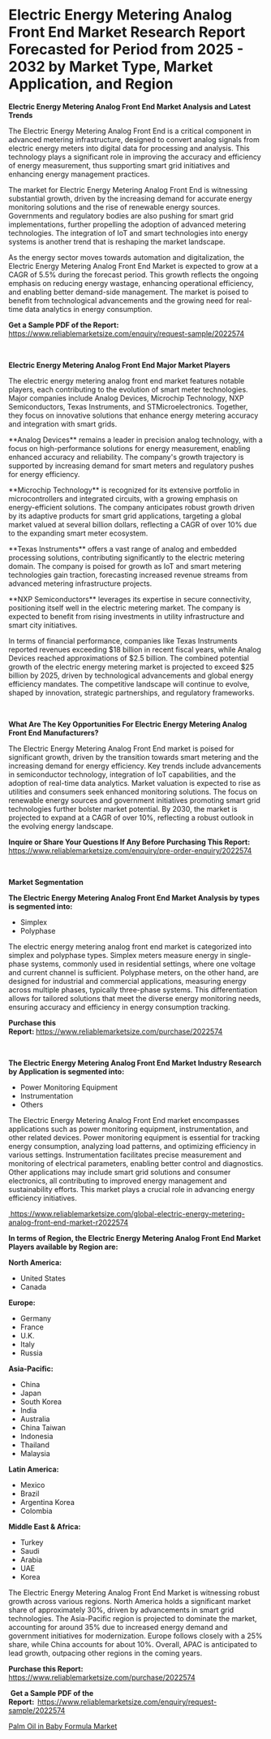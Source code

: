 <p><h1>Electric Energy Metering Analog Front End Market Research Report Forecasted for Period from 2025 -  2032 by Market Type, Market Application, and Region</h1></p><p><strong>Electric Energy Metering Analog Front End Market Analysis and Latest Trends</strong></p>
<p><p>The Electric Energy Metering Analog Front End is a critical component in advanced metering infrastructure, designed to convert analog signals from electric energy meters into digital data for processing and analysis. This technology plays a significant role in improving the accuracy and efficiency of energy measurement, thus supporting smart grid initiatives and enhancing energy management practices.</p><p>The market for Electric Energy Metering Analog Front End is witnessing substantial growth, driven by the increasing demand for accurate energy monitoring solutions and the rise of renewable energy sources. Governments and regulatory bodies are also pushing for smart grid implementations, further propelling the adoption of advanced metering technologies. The integration of IoT and smart technologies into energy systems is another trend that is reshaping the market landscape.</p><p>As the energy sector moves towards automation and digitalization, the Electric Energy Metering Analog Front End Market is expected to grow at a CAGR of 5.5% during the forecast period. This growth reflects the ongoing emphasis on reducing energy wastage, enhancing operational efficiency, and enabling better demand-side management. The market is poised to benefit from technological advancements and the growing need for real-time data analytics in energy consumption.</p></p>
<p><strong>Get a Sample PDF of the Report:&nbsp;</strong> <a href="https://www.reliablemarketsize.com/enquiry/request-sample/2022574?utm_campaign=3055&utm_medium=2&utm_source=Github&utm_content=ia&utm_term=29032025&utm_id=electric-energy-metering-analog-front-end">https://www.reliablemarketsize.com/enquiry/request-sample/2022574</a></p>
<p>&nbsp;</p>
<p><strong>Electric Energy Metering Analog Front End Major Market Players</strong></p>
<p><p>The electric energy metering analog front end market features notable players, each contributing to the evolution of smart meter technologies. Major companies include Analog Devices, Microchip Technology, NXP Semiconductors, Texas Instruments, and STMicroelectronics. Together, they focus on innovative solutions that enhance energy metering accuracy and integration with smart grids.</p><p>**Analog Devices** remains a leader in precision analog technology, with a focus on high-performance solutions for energy measurement, enabling enhanced accuracy and reliability. The company's growth trajectory is supported by increasing demand for smart meters and regulatory pushes for energy efficiency.</p><p>**Microchip Technology** is recognized for its extensive portfolio in microcontrollers and integrated circuits, with a growing emphasis on energy-efficient solutions. The company anticipates robust growth driven by its adaptive products for smart grid applications, targeting a global market valued at several billion dollars, reflecting a CAGR of over 10% due to the expanding smart meter ecosystem.</p><p>**Texas Instruments** offers a vast range of analog and embedded processing solutions, contributing significantly to the electric metering domain. The company is poised for growth as IoT and smart metering technologies gain traction, forecasting increased revenue streams from advanced metering infrastructure projects.</p><p>**NXP Semiconductors** leverages its expertise in secure connectivity, positioning itself well in the electric metering market. The company is expected to benefit from rising investments in utility infrastructure and smart city initiatives.</p><p>In terms of financial performance, companies like Texas Instruments reported revenues exceeding $18 billion in recent fiscal years, while Analog Devices reached approximations of $2.5 billion. The combined potential growth of the electric energy metering market is projected to exceed $25 billion by 2025, driven by technological advancements and global energy efficiency mandates. The competitive landscape will continue to evolve, shaped by innovation, strategic partnerships, and regulatory frameworks.</p></p>
<p>&nbsp;</p>
<p><strong>What Are The Key Opportunities For Electric Energy Metering Analog Front End Manufacturers?</strong></p>
<p><p>The Electric Energy Metering Analog Front End market is poised for significant growth, driven by the transition towards smart metering and the increasing demand for energy efficiency. Key trends include advancements in semiconductor technology, integration of IoT capabilities, and the adoption of real-time data analytics. Market valuation is expected to rise as utilities and consumers seek enhanced monitoring solutions. The focus on renewable energy sources and government initiatives promoting smart grid technologies further bolster market potential. By 2030, the market is projected to expand at a CAGR of over 10%, reflecting a robust outlook in the evolving energy landscape.</p></p>
<p><strong>Inquire or Share Your Questions If Any Before Purchasing This Report:</strong> <a href="https://www.reliablemarketsize.com/enquiry/pre-order-enquiry/2022574?utm_campaign=3055&utm_medium=2&utm_source=Github&utm_content=ia&utm_term=29032025&utm_id=electric-energy-metering-analog-front-end">https://www.reliablemarketsize.com/enquiry/pre-order-enquiry/2022574</a></p>
<p>&nbsp;</p>
<p><strong>Market Segmentation</strong></p>
<p><strong>The Electric Energy Metering Analog Front End Market Analysis by types is segmented into:</strong></p>
<p><ul><li>Simplex</li><li>Polyphase</li></ul></p>
<p><p>The electric energy metering analog front end market is categorized into simplex and polyphase types. Simplex meters measure energy in single-phase systems, commonly used in residential settings, where one voltage and current channel is sufficient. Polyphase meters, on the other hand, are designed for industrial and commercial applications, measuring energy across multiple phases, typically three-phase systems. This differentiation allows for tailored solutions that meet the diverse energy monitoring needs, ensuring accuracy and efficiency in energy consumption tracking.</p></p>
<p><strong>Purchase this Report:&nbsp;</strong><a href="https://www.reliablemarketsize.com/purchase/2022574?utm_campaign=3055&utm_medium=2&utm_source=Github&utm_content=ia&utm_term=29032025&utm_id=electric-energy-metering-analog-front-end">https://www.reliablemarketsize.com/purchase/2022574</a></p>
<p>&nbsp;</p>
<p><strong>The Electric Energy Metering Analog Front End Market Industry Research by Application is segmented into:</strong></p>
<p><ul><li>Power Monitoring Equipment</li><li>Instrumentation</li><li>Others</li></ul></p>
<p><p>The Electric Energy Metering Analog Front End market encompasses applications such as power monitoring equipment, instrumentation, and other related devices. Power monitoring equipment is essential for tracking energy consumption, analyzing load patterns, and optimizing efficiency in various settings. Instrumentation facilitates precise measurement and monitoring of electrical parameters, enabling better control and diagnostics. Other applications may include smart grid solutions and consumer electronics, all contributing to improved energy management and sustainability efforts. This market plays a crucial role in advancing energy efficiency initiatives.</p></p>
<p><a href="https://www.reliablemarketsize.com/global-electric-energy-metering-analog-front-end-market-r2022574?utm_campaign=3055&utm_medium=2&utm_source=Github&utm_content=ia&utm_term=29032025&utm_id=electric-energy-metering-analog-front-end">&nbsp;https://www.reliablemarketsize.com/global-electric-energy-metering-analog-front-end-market-r2022574</a></p>
<p><strong>In terms of Region, the Electric Energy Metering Analog Front End Market Players available by Region are:</strong></p>
<p>
    <p> <strong> North America: </strong>
        <ul>
            <li>United States</li>
            <li>Canada</li>
        </ul>
        </p> 
    <p> <strong> Europe: </strong>
        <ul>
            <li>Germany</li>
            <li>France</li>
            <li>U.K.</li>
            <li>Italy</li>
            <li>Russia</li>
        </ul>
        </p> 
    <p> <strong> Asia-Pacific: </strong>
        <ul>
            <li>China</li>
            <li>Japan</li>
            <li>South Korea</li>
            <li>India</li>
            <li>Australia</li>
            <li>China Taiwan</li>
            <li>Indonesia</li>
            <li>Thailand</li>
            <li>Malaysia</li>
        </ul>
        </p> 
    <p> <strong> Latin America: </strong>
        <ul>
            <li>Mexico</li>
            <li>Brazil</li>
            <li>Argentina Korea</li>
            <li>Colombia</li>
        </ul>
        </p> 
    <p> <strong> Middle East & Africa: </strong>
        <ul>
            <li>Turkey</li>
            <li>Saudi</li>
            <li>Arabia</li>
            <li>UAE</li>
            <li>Korea</li>
        </ul>
    </p>
    </p>
<p><p>The Electric Energy Metering Analog Front End Market is witnessing robust growth across various regions. North America holds a significant market share of approximately 30%, driven by advancements in smart grid technologies. The Asia-Pacific region is projected to dominate the market, accounting for around 35% due to increased energy demand and government initiatives for modernization. Europe follows closely with a 25% share, while China accounts for about 10%. Overall, APAC is anticipated to lead growth, outpacing other regions in the coming years.</p></p>
<p><strong>Purchase this Report: </strong><a href="https://www.reliablemarketsize.com/purchase/2022574?utm_campaign=3055&utm_medium=2&utm_source=Github&utm_content=ia&utm_term=29032025&utm_id=electric-energy-metering-analog-front-end">https://www.reliablemarketsize.com/purchase/2022574</a></p>
<p>&nbsp;<strong>Get a Sample PDF of the Report:&nbsp;&nbsp;</strong><a href="https://www.reliablemarketsize.com/enquiry/request-sample/2022574?utm_campaign=3055&utm_medium=2&utm_source=Github&utm_content=ia&utm_term=29032025&utm_id=electric-energy-metering-analog-front-end">https://www.reliablemarketsize.com/enquiry/request-sample/2022574</a></p>
<p><strong></strong></p>
<p><p><a href="https://github.com/osbornrdaflalo/Market-Research-Report-List-1/blob/main/palm-oil-in-baby-formula-market.md?utm_campaign=3055&utm_medium=2&utm_source=Github&utm_content=ia&utm_term=29032025&utm_id=electric-energy-metering-analog-front-end">Palm Oil in Baby Formula Market</a></p></p>